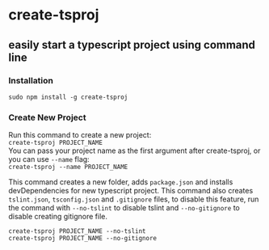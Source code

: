 # create-tsproj
## easily start a typescript project using command line

### Installation
`sudo npm install -g create-tsproj`

### Create New Project
Run this command to create a new project:  
`create-tsproj PROJECT_NAME`  
You can pass your project name as the first argument after create-tsproj, or you can use `--name` flag:  
`create-tsproj --name PROJECT_NAME`  

This command creates a new folder, adds `package.json` and installs devDependencies for new typescript project.
This command also creates `tslint.json`, `tsconfig.json` and `.gitignore` files, to disable this feature, run the command with `--no-tslint` to disable tslint and `--no-gitignore` to disable creating gitignore file.

`create-tsproj PROJECT_NAME --no-tslint`  
`create-tsproj PROJECT_NAME --no-gitignore`